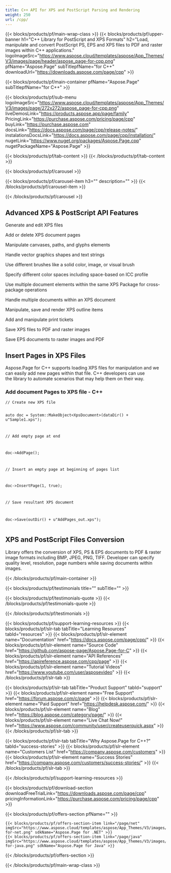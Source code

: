```yaml
---
title: C++ API for XPS and PostScript Parsing and Rendering 
weight: 250
url: /cpp/ 
---
```


{{< blocks/products/pf/main-wrap-class >}}
{{< blocks/products/pf/upper-banner h1="C++ Library for PostScript and XPS Formats" h2="Load, manipulate and convert PostScript PS, EPS and XPS files to PDF and raster images within C++ applications." logoImageSrc="https://www.aspose.cloud/templates/aspose/App_Themes/V3/images/page/header/aspose_page-for-cpp.png" pfName="Aspose.Page" subTitlepfName="for C++" downloadUrl="https://downloads.aspose.com/page/cpp" >}}

{{< blocks/products/pf/main-container pfName="Aspose.Page" subTitlepfName="for C++" >}}

{{< blocks/products/pf/sub-menu logoImageSrc="https://www.aspose.cloud/templates/aspose/App_Themes/V3/images/page/272x272/aspose_page-for-cpp.png" liveDemosLink="https://products.aspose.app/page/family" PricingLink="https://purchase.aspose.com/pricing/page/cpp" buyLink="https://purchase.aspose.com" docsLink="https://docs.aspose.com/page/cpp/release-notes/" instalationsDocsLink="https://docs.aspose.com/page/cpp/installation/" nugetLink="https://www.nuget.org/packages/Aspose.Page.cpp" nugetPackageName="Aspose.Page" >}}

{{< blocks/products/pf/tab-content >}}
{{< /blocks/products/pf/tab-content >}}

<!--Diagrams Start-->
{{< blocks/products/pf/carousel >}}

{{< blocks/products/pf/carousel-item h3="" description="" >}}
{{< /blocks/products/pf/carousel-item >}}

{{< /blocks/products/pf/carousel >}}
<!--Diagrams End-->

<!--Feature-section Start-->
<div class="container-fluid features-section bg-gray singleproduct">
 <a class="anchor" id="features" name="features">
 </a>
 <div class="row">
  <div class="container">
   <h2 class="pr-ft">
    Advanced XPS &amp; PostScript API Features
   </h2>
   <p>
   </p>
   <div class="col-lg-4">
    <em class="fa fa-pencil-square-o ico-blue fa-2x col-lg-2">
    </em>
    <p class="col-lg-10">
     Generate and edit XPS files
    </p>
   </div>
   <div class="col-lg-4">
    <em class="fa fa-copy ico-blue fa-2x col-lg-2">
    </em>
    <p class="col-lg-10">
     Add or delete XPS document pages
    </p>
   </div>
   <div class="col-lg-4">
    <em class="fa fa-cogs ico-blue fa-2x col-lg-2">
    </em>
    <p class="col-lg-10">
     Manipulate canvases, paths, and glyphs elements
    </p>
   </div>
   <div class="col-lg-4">
    <em class="fa fa-plus ico-blue fa-2x col-lg-2">
    </em>
    <p class="col-lg-10">
     Handle vector graphics shapes and text strings
    </p>
   </div>
   <div class="col-lg-4">
    <em class="fa fa-paint-brush ico-blue fa-2x col-lg-2">
    </em>
    <p class="col-lg-10">
     Use different brushes like a solid color, image, or visual brush
    </p>
   </div>
   <div class="col-lg-4">
    <em class="fa fa-arrows ico-blue fa-2x col-lg-2">
    </em>
    <p class="col-lg-10">
     Specify different color spaces including space-based on ICC profile
    </p>
   </div>
   <div class="col-lg-4">
    <em class="fa fa-bolt ico-blue fa-2x col-lg-2">
    </em>
    <p class="col-lg-10">
     Use multiple document elements within the same XPS Package for cross-package operations
    </p>
   </div>
   <div class="col-lg-4">
    <em class="fa fa-crosshairs ico-blue fa-2x col-lg-2">
    </em>
    <p class="col-lg-10">
     Handle multiple documents within an XPS document
    </p>
   </div>
   <div class="col-lg-4">
    <em class="fa fa-share ico-blue fa-2x col-lg-2">
    </em>
    <p class="col-lg-10">
     Manipulate, save and render XPS outline items
    </p>
   </div>
   <div class="col-lg-4">
    <em class="fa fa-print ico-blue fa-2x col-lg-2">
    </em>
    <p class="col-lg-10">
     Add and manipulate print tickets
    </p>
   </div>
   <div class="col-lg-4">
    <em class="fa fa-image ico-blue fa-2x col-lg-2">
    </em>
    <p class="col-lg-10">
     Save XPS files to PDF and raster images
    </p>
   </div>
   <div class="col-lg-4">
    <em class="fa fa-save ico-blue fa-2x col-lg-2">
    </em>
    <p class="col-lg-10">
     Save EPS documents to raster images and PDF
    </p>
   </div>
   <div class="col-lg-12">
    <h2 class="h2title">
     Insert Pages in XPS Files
    </h2>
    <p>
     Aspose.Page for C++ supports loading XPS files for manipulation and we can easily add new pages within that file. C++ developers can use the library to automate scenarios that may help them on their way.
    </p>
    <div class="codeblock" id="code">
     <h3>
      Add document Pages to XPS file - C++
     </h3>
     <pre><code class="cs">// Create new XPS file

auto doc = System::MakeObject&lt;XpsDocument&gt;(dataDir() + u"Sample1.xps");

// Add empty page at end

doc-&gt;AddPage();

// Insert an empty page at beginning of pages list

doc-&gt;InsertPage(1, true);

// Save resultant XPS document

doc-&gt;Save(outDir() + u"AddPages_out.xps");</code></pre>
    </div>
   </div>
   <div class="col-lg-12">
    <h2 class="h2title">
     XPS and PostScript Files Conversion
    </h2>
    <p>
     Library offers the conversion of XPS, PS &amp; EPS documents to PDF &amp; raster image formats including BMP, JPEG, PNG, TIFF. Developer can specify quality level, resolution, page numbers while saving documents within images.
    </p>
   </div>
   <!--<div class="col-lg-12">

<h2 class="h2title">Easily Manipulate Pages</h2>

<p>Aspose.Page for .NET provides extensive support for page manipulation. You can add a page to the end of the page list or insert it at any specified position. .NET Pages API also allows to remove pages, select a page by number as “active” or create a page without binding it to the document.</p>

</div>-->
  </div>
 </div>
</div>
<!--Feature-section End-->

{{< /blocks/products/pf/main-container >}}

{{< blocks/products/pf/testimonials title="" subTitle="" >}}

{{< blocks/products/pf/testimonials-quote >}}
{{< /blocks/products/pf/testimonials-quote >}}

{{< /blocks/products/pf/testimonials >}}

{{< blocks/products/pf/support-learning-resources >}}
{{< blocks/products/pf/slr-tab tabTitle="Learning Resources" tabId="resources" >}}
{{< blocks/products/pf/slr-element name="Documentation" href="https://docs.aspose.com/page/cpp/" >}}
{{< blocks/products/pf/slr-element name="Source Code" href="https://github.com/aspose-page/Aspose.Page-for-C" >}}
{{< blocks/products/pf/slr-element name="API References" href="https://apireference.aspose.com/cpp/page" >}}
{{< blocks/products/pf/slr-element name="Tutorial Videos" href="https://www.youtube.com/user/asposevideo" >}}
{{< /blocks/products/pf/slr-tab >}}

{{< blocks/products/pf/slr-tab tabTitle="Product Support" tabId="support" >}}
{{< blocks/products/pf/slr-element name="Free Support" href="https://forum.aspose.com/c/page" >}}
{{< blocks/products/pf/slr-element name="Paid Support" href="https://helpdesk.aspose.com/" >}}
{{< blocks/products/pf/slr-element name="Blog" href="https://blog.aspose.com/category/page/" >}}
{{< blocks/products/pf/slr-element name="Live Chat Now!" href="https://www.aspose.com/community/user/createuserquick.aspx" >}}
{{< /blocks/products/pf/slr-tab >}}

{{< blocks/products/pf/slr-tab tabTitle="Why Aspose.Page for C++?" tabId="success-stories" >}}
{{< blocks/products/pf/slr-element name="Customers List" href="https://company.aspose.com/customers" >}}
{{< blocks/products/pf/slr-element name="Success Stories" href="https://company.aspose.com/customers/success-stories/" >}}
{{< /blocks/products/pf/slr-tab >}}

{{< /blocks/products/pf/support-learning-resources >}}

{{< blocks/products/pf/download-section downloadFreeTrialLink="https://downloads.aspose.com/page/cpp" pricingInformationLink="https://purchase.aspose.com/pricing/page/cpp" >}}

{{< blocks/products/pf/offers-section pfName="" >}}

    {{< blocks/products/pf/offers-section-item link="/page/net" imgSrc="https://www.aspose.cloud/templates/aspose/App_Themes/V3/images/page/272x272/aspose_page-for-net.png" sdkName="Aspose.Page for .NET" >}}
    {{< blocks/products/pf/offers-section-item link="/page/java" imgSrc="https://www.aspose.cloud/templates/aspose/App_Themes/V3/images/page/272x272/aspose_page-for-java.png" sdkName="Aspose.Page for Java" >}}

{{< /blocks/products/pf/offers-section >}}

{{< /blocks/products/pf/main-wrap-class >}}